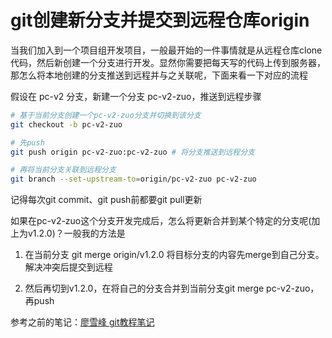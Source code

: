 
# git创建新分支并提交到远程仓库origin

当我们加入到一个项目组开发项目，一般最开始的一件事情就是从远程仓库clone代码，然后新创建一个分支进行开发。显然你需要把每天写的代码上传到服务器，那怎么将本地创建的分支推送到远程并与之关联呢，下面来看一下对应的流程

假设在 pc-v2 分支，新建一个分支 pc-v2-zuo，推送到远程步骤

```bash
# 基于当前分支创建一个pc-v2-zuo分支并切换到该分支
git checkout -b pc-v2-zuo 

# 先push
git push origin pc-v2-zuo:pc-v2-zuo # 将分支推送到远程分支

# 再将当前分支关联到远程分支
git branch --set-upstream-to=origin/pc-v2-zuo pc-v2-zuo
```

记得每次git commit、git push前都要git pull更新

如果在pc-v2-zuo这个分支开发完成后，怎么将更新合并到某个特定的分支呢(加上为v1.2.0)？一般我的方法是

1. 在当前分支 git merge origin/v1.2.0 将目标分支的内容先merge到自己分支。解决冲突后提交到远程

2. 然后再切到v1.2.0，在将自己的分支合并到当前分支git merge pc-v2-zuo，再push

参考之前的笔记：[廖雪峰 git教程笔记](https://www.yuque.com/guoqzuo/csm14e/gn4bpl)
